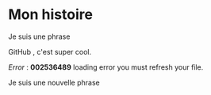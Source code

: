 # Mon histoire

Je suis une phrase

GitHub , c'est super cool.

*Error* : **002536489** loading error you must refresh your file.

Je suis une nouvelle phrase


